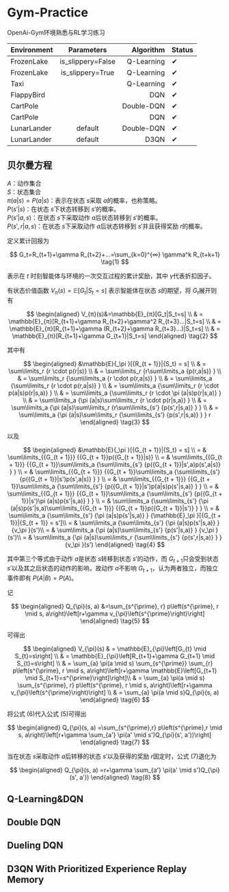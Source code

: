 # Gym-Practice
OpenAi-Gym环境熟悉与RL学习练习

| Environment |      Parameters      |   Algorithm |  Status |
|-------------|:-------------:|------------:|  ------------ |
| FrozenLake  |  is_slippery=False |  Q-Learning |  ✔ |
| FrozenLake  |    is_slippery=True   |  Q-Learning |  ✔ |
| Taxi        |  |  Q-Learning |  ✔ |
| FlappyBird  |  |         DQN |  ✔ |
| CartPole    |  |  Double-DQN |  ✔ |
| CartPole    |  |         DQN |  ✔ |
| LunarLander | default |  Double-DQN |  ✔ |
| LunarLander | default | D3QN | ✔ |

## 贝尔曼方程

$A$：动作集合  
$S$：状态集合  
$π(a|s) = P(a|s)$：表示在状态 $s$采取 $a$的概率，也称策略。  
$P(s'|s)$：在状态 $s$下状态转移到 $s'$的概率。  
$P(s'|a,s)$：在状态 $s$下采取动作 $a$后状态转移到 $s'$的概率。  
$P(s',r|a,s)$：在状态 $s$下采取动作 $a$后状态转移到 $s'$并且获得奖励 $r$的概率。  


定义累计回报为  

$$
G_t=R_{t+1}+\gamma R_{t+2}+…=\sum_{k=0}^{∞} \gamma^k R_{t+k+1} \tag{1}
$$

表示在 $t$ 时刻智能体与环境的一次交互过程的累计奖励，其中 $\gamma$代表折扣因子。

有状态价值函数 $V_{π}(s)=\mathbb{E}[G_t|S_t=s]$ 表示智能体在状态 $s$的期望，将 $G_t$展开则有

$$
\begin{aligned}
V_{π}(s)&=\mathbb{E}_{π}[G_t|S_t=s] \\
& = \mathbb{E}_{π}[R_{t+1}+\gamma R_{t+2}+\gamma^2 R_{t+3}…|S_t=s] \\
& = \mathbb{E}_{π}[R_{t+1}+\gamma (R_{t+2}+\gamma R_{t+3}…)|S_t=s] \\
& = \mathbb{E}_{π}[R_{t+1}+\gamma G_{t+1}|S_t=s]
\end{aligned} \tag{2}
$$

其中有

$$
\begin{aligned} 
&\mathbb{E}{_\pi }[{R_{t + 1}}|{S_t} = s] \\
& = \sum\limits_r {r \cdot p(r|s)} \\
& = \sum\limits_r {r\sum\limits_a {p(r,a|s)} } \\
& = \sum\limits_r {\sum\limits_a {r \cdot p(r,a|s)} } \\
& = \sum\limits_a {\sum\limits_r {r \cdot p(r,a|s)} } \\
& = \sum\limits_a {\sum\limits_r {r \cdot p(a|s)p(r|s,a)} } \\
& = \sum\limits_a {\sum\limits_r {r \cdot \pi (a|s)p(r|s,a)} } \\
& = \sum\limits_a {\pi (a|s)\sum\limits_r {r \cdot p(r|s,a)} } \\
& = \sum\limits_a {\pi (a|s)\sum\limits_r {r\sum\limits_{s'} {p(s',r|s,a)} } } \\
& = \sum\limits_a {\pi (a|s)\sum\limits_r {\sum\limits_{s'} {p(s',r|s,a)} } } r \end{aligned} \tag{3}
$$

以及

$$
\begin{aligned} 
&\mathbb{E}{_\pi }[{G_{t + 1}}|{S_t} = s] \\
= & \sum\limits_{{G_{t + 1}}} {{G_{t + 1}}p({G_{t + 1}}|s)} \\
= & \sum\limits_{{G_{t + 1}}} {{G_{t + 1}}\sum\limits_a {\sum\limits_{s'} {p({G_{t + 1}}|s',a)p(s',a|s)} } } \\
= & \sum\limits_{{G_{t + 1}}} {{G_{t + 1}}\sum\limits_a {\sum\limits_{s'} {p({G_{t + 1}}|s')p(s',a|s)} } } \\ 
= & \sum\limits_{{G_{t + 1}}} {{G_{t + 1}}\sum\limits_a {\sum\limits_{s'} {p({G_{t + 1}}|s')p(a|s)p(s'|s,a)} } } \\ 
= & \sum\limits_{{G_{t + 1}}} {{G_{t + 1}}\sum\limits_a {\sum\limits_{s'} {p({G_{t + 1}}|s')\pi (a|s)p(s'|s,a)} } } \\ 
= & \sum\limits_a {\sum\limits_{s'} {\pi (a|s)p(s'|s,a)\sum\limits_{{G_{t + 1}}} {{G_{t + 1}}p({G_{t + 1}}|s')} } } \\ 
= & \sum\limits_a {\sum\limits_{s'} {\pi (a|s)p(s'|s,a)} } {\mathbb{E}_\pi }[{G_{t + 1}}|{S_{t + 1}} = s']\\ 
= & \sum\limits_a {\sum\limits_{s'} {\pi (a|s)p(s'|s,a)} } {v_\pi }(s')\\ 
= & \sum\limits_a {\pi (a|s)\sum\limits_{s'} {p(s'|s,a)} } {v_\pi }(s')\\ 
= & \sum\limits_a {\pi (a|s)\sum\limits_r {\sum\limits_{s'} {p(s',r|s,a)} } } {v_\pi }(s') \end{aligned} \tag{4}
$$

其中第三个等式由于动作 $a$是状态 $s$转移到状态 $s'$的动作，而 $G_{t+1}$只会受到状态 $s'$以及其之后状态的动作的影响，故动作 $a$不影响 $G_{t+1}$，认为两者独立，而独立事件即有 $P(A|B) = P(A)$。

记

$$
\begin{aligned}
Q_{\pi}(s, a) &=\sum_{s^{\prime}, r} p\left(s^{\prime}, r \mid s, a\right)\left[r+\gamma v_{\pi}\left(s^{\prime}\right)\right]
\end{aligned} \tag{5}
$$

可得出

$$
\begin{aligned}
V_{\pi}(s) 
& = \mathbb{E}_{\pi}\left[G_{t} \mid S_{t}=s\right] \\
& = \mathbb{E}_{\pi}\left[R_{t+1}+\gamma G_{t+1} \mid S_{t}=s\right] \\
& = \sum_{a} \pi(a \mid s) \sum_{s^{\prime}} \sum_{r} p\left(s^{\prime}, r \mid s, a\right)\left[r+\gamma \mathbb{E}\left[G_{t+1} \mid S_{t+1}=s^{\prime}\right]\right]\\
& = \sum_{a} \pi(a \mid s) \sum_{s^{\prime}, r} p\left(s^{\prime}, r \mid s, a\right)\left[r+\gamma v_{\pi}\left(s^{\prime}\right)\right] \\
& = \sum_{a} \pi(a \mid s)Q_{\pi}(s, a)
\end{aligned} \tag{6}
$$

将公式 $(6)$代入公式 $(5)$可得出

$$
\begin{aligned}
Q_{\pi}(s, a) =\sum_{s^{\prime},r} p\left(s^{\prime},r \mid s, a\right)\left[r+\gamma \sum_{a'} \pi(a' \mid s')Q_{\pi}(s', a'))\right]
\end{aligned} \tag{7}
$$

当在状态 $s$采取动作 $a$后转移的状态 $s'$以及获得的奖励 $r$固定时，公式 $(7)$退化为

$$
\begin{aligned}
Q_{\pi}(s, a) =r+\gamma \sum_{a'} \pi(a' \mid s')Q_{\pi}(s', a'))
\end{aligned} \tag{8}
$$

## Q-Learning&DQN

## Double DQN

## Dueling DQN

## D3QN With Prioritized Experience Replay Memory
